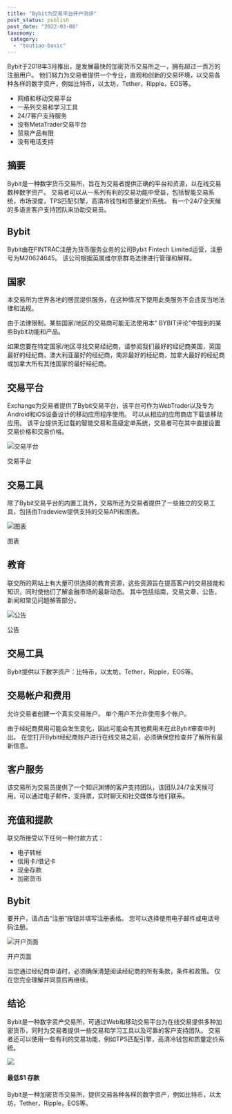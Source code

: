 ```yaml
---
title: "Bybit为交易平台开户测评"
post_status: publish
post_date: "2022-03-08"
taxonomy:
 category: 
  - "toutiao-basic"
---
```


Bybit于2018年3月推出，是发展最快的加密货币交易所之一，拥有超过一百万的注册用户。 他们努力为交易者提供一个专业，直观和创新的交易环境，以交易各种各样的数字资产，例如比特币，以太坊，Tether，Ripple，EOS等。
- 网络和移动交易平台
- 一系列交易和学习工具
- 24/7客户支持服务
- 没有MetaTrader交易平台
- 贸易产品有限
- 没有电话支持


## 摘要

Bybit是一种数字货币交易所，旨在为交易者提供正确的平台和资源，以在线交易数种数字资产。 交易者可以从一系列有利的交易功能中受益，包括智能交易系统，市场深度，TPS匹配引擎，高清冷钱包和质量定价系统。 有一个24/7全天候的多语言客户支持团队来协助交易员。

## Bybit

Bybit由在FINTRAC注册为货币服务业务的公司Bybit Fintech Limited运营，注册号为M20624645。 该公司根据英属维尔京群岛法律进行管理和解释。

## 国家

本交易所为世界各地的居民提供服务，在这种情况下使用此类服务​​不会违反当地法律和法规。

由于法律限制，某些国家/地区的交易商可能无法使用本“ BYBIT评论”中提到的某些Bybit功能和产品。

如果您要在特定国家/地区寻找交易经纪商，请参阅我们最好的经纪商美国，英国最好的经纪商，澳大利亚最好的经纪商，南非最好的经纪商，加拿大最好的经纪商或加拿大所有其他国家的最好经纪商。

## 交易平台

Exchange为交易者提供了Bybit交易平台，该平台可作为WebTrader以及专为Android和iOS设备设计的移动应用程序使用。 可以从相应的应用商店下载该移动应用。 该平台提供无过载的智能交易和高级定单系统，交易者可在其中直接设置交易价格和交易价格。

![交易平台](https://cdn.fendou.la/funstoutiao/2020/11/Bybit-Review-Trading-Platform-1024x979.jpg "交易平台")

交易平台

## 交易工具

除了Bybit交易平台的内置工具外，交易所还为交易者提供了一些独立的交易工具，包括由Tradeview提供支持的交易API和图表。

![图表](https://cdn.fendou.la/funstoutiao/2020/11/Bybit-Review-Charts.jpg "图表")

图表

## 教育

联交所的网站上有大量可供选择的教育资源，这些资源旨在提高客户的交易技能和知识，同时使他们了解金融市场的最新动态。 其中包括指南，交易文章，公告，新闻和常见问题解答部分。

![公告](https://cdn.fendou.la/funstoutiao/2020/11/Bybit-Review-Announcement-.jpg "公告")

公告

## 交易工具

Bybit提供以下数字资产：比特币，以太坊，Tether，Ripple，EOS等。

## 交易帐户和费用

允许交易者创建一个真实交易账户。 单个用户不允许使用多个帐户。

由于经纪商费用可能会发生变化，因此可能会有其他费用未在此Bybit审查中列出。 在您打开Bybit经纪商账户进行在线交易之前，必须确保您检查并了解所有最新信息。

## 客户服务

该交易所为交易员提供了一个知识渊博的客户支持团队，该团队24/7全天候可用，可以通过电子邮件，支持票，实时聊天和社交媒体与他们联系。

## 充值和提款

联交所接受以下任何一种付款方式：
- 电子转帐
- 信用卡/借记卡
- 现金存款
- 加密货币

## Bybit

要开户，请点击“注册”按钮并填写注册表格。 您可以选择使用电子邮件或电话号码注册。

![开户页面](https://cdn.fendou.la/funstoutiao/2020/11/Bybit-Review-Account-Opening-Page.jpg "开户页面")

开户页面

当您通过经纪商申请时，必须确保清楚阅读经纪商的所有条款，条件和政策。 仅在您完全理解并同意后再继续。

## 结论

Bybit是一种数字资产交易所，可通过Web和移动交易平台为在线交易提供多种加密货币，同时为交易者提供一些交易和学习工具以及可靠的客户支持团队。 交易者还可以使用一些有利的交易功能，例如TPS匹配引擎，高清冷钱包和质量定价系统。

![](https://cdn.fendou.la/funstoutiao/2020/11/Bybit-Logo.png)

#### **最低$1** 存款

Bybit是一种加密货币交易所，提供交易各种各样的数字资产，例如比特币，以太坊，Tether，Ripple，EOS等。
